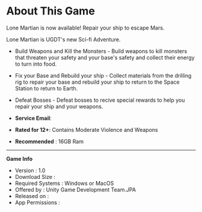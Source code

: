 # About This Game
Lone Martian is now available! Repair your ship to escape Mars.

Lone Martian is UGDT's new Sci-fi Adventure.

- Build Weapons and Kill the Monsters - Build weapons to kill monsters that threaten your safety and your base's safety and collect their energy to turn into food.

- Fix your Base and Rebuild your ship - Collect materials from  the drilling rig to repair your base and rebuild your ship to return to the Space Station to return to Earth.

- Defeat Bosses - Defeat bosses to recive special rewards to help you repair your ship and your weapons.

- **Service Email**: 
- **Rated for 12+**: Contains Moderate Violence and Weapons
- **Recommended**  : 16GB Ram
**                                                                **
**Game Info**
- Version          : 1.0
- Download Size    :
- Required Systems : Windows or MacOS
- Offered by       : Unity Game Development Team.JPA
- Released on      :
- App Permissions  :
